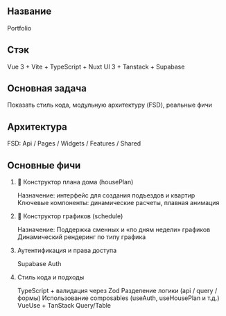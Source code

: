 ## Название

Portfolio

## Стэк

Vue 3 + Vite + TypeScript + Nuxt UI 3 + Tanstack + Supabase

## Основная задача

Показать стиль кода, модульную архитектуру (FSD), реальные фичи

## Архитектура

FSD: Api / Pages / Widgets / Features / Shared

## Основные фичи

1. 🏢 Конструктор плана дома (housePlan)

   Назначение: интерфейс для создания подъездов и квартир
   Ключевые компоненты: динамические расчеты, плавная анимация

2. 📅 Конструктор графиков (schedule)

   Назначение: Поддержка сменных и «по дням недели» графиков
   Динамический рендеринг по типу графика

3. Аутентификация и права доступа

   Supabase Auth

4. Стиль кода и подходы

   TypeScript + валидация через Zod
   Разделение логики (api / query / формы)
   Использование composables (useAuth, useHousePlan и т.д.)
   VueUse + TanStack Query/Table
